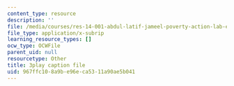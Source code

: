 ```yaml
---
content_type: resource
description: ''
file: /media/courses/res-14-001-abdul-latif-jameel-poverty-action-lab-executive-training-evaluating-social-programs-2009-spring-2009/967ffc108a9be96eca5311a90ae5b041_DUyOjsFTOgQ.srt
file_type: application/x-subrip
learning_resource_types: []
ocw_type: OCWFile
parent_uid: null
resourcetype: Other
title: 3play caption file
uid: 967ffc10-8a9b-e96e-ca53-11a90ae5b041
---
```

